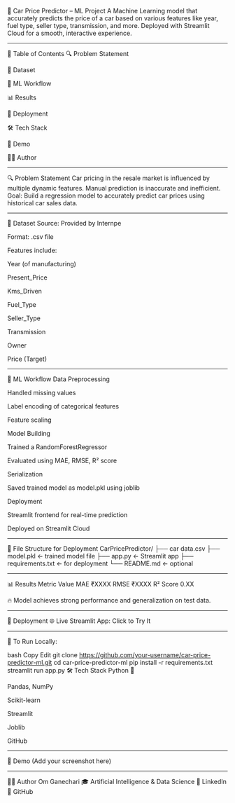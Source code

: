 🚗 Car Price Predictor – ML Project
A Machine Learning model that accurately predicts the price of a car based on various features like year, fuel type, seller type, transmission, and more.
Deployed with Streamlit Cloud for a smooth, interactive experience.

---
📌 Table of Contents
🔍 Problem Statement

📂 Dataset

🧠 ML Workflow

📊 Results

🚀 Deployment

🛠️ Tech Stack

📸 Demo

👨‍💻 Author

---
🔍 Problem Statement
Car pricing in the resale market is influenced by multiple dynamic features. Manual prediction is inaccurate and inefficient.
Goal: Build a regression model to accurately predict car prices using historical car sales data.

----
📂 Dataset
Source: Provided by Internpe

Format: .csv file

Features include:

Year (of manufacturing)

Present_Price

Kms_Driven

Fuel_Type

Seller_Type

Transmission

Owner

Price (Target)

-----

🧠 ML Workflow
Data Preprocessing

Handled missing values

Label encoding of categorical features

Feature scaling

Model Building

Trained a RandomForestRegressor

Evaluated using MAE, RMSE, R² score

Serialization

Saved trained model as model.pkl using joblib

Deployment

Streamlit frontend for real-time prediction

Deployed on Streamlit Cloud

-----


🔧 File Structure for Deployment
CarPricePredictor/
├── car data.csv
├── model.pkl                    ← trained model file
├── app.py                       ← Streamlit app
├── requirements.txt             ← for deployment
└── README.md                    ← optional

-----

📊 Results
Metric	Value
MAE	₹XXXX
RMSE	₹XXXX
R² Score	0.XX

🔥 Model achieves strong performance and generalization on test data.

-------

🚀 Deployment
🌐 Live Streamlit App: Click to Try It

-----

📁 To Run Locally:

bash
Copy
Edit
git clone https://github.com/your-username/car-price-predictor-ml.git
cd car-price-predictor-ml
pip install -r requirements.txt
streamlit run app.py
🛠️ Tech Stack
Python 🐍

Pandas, NumPy

Scikit-learn

Streamlit

Joblib

GitHub

-------
📸 Demo
(Add your screenshot here)

-------

👨‍💻 Author
Om Ganechari
🎓 Artificial Intelligence & Data Science
🔗 LinkedIn
💼 GitHub

